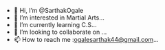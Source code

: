 - 👋 Hi, I’m @SarthakOgale
- 👀 I’m interested in Martial Arts...
- 🌱 I’m currently learning C.S...
- 💞️ I’m looking to collaborate on ...
- 📫 How to reach me :ogalesarthak44@gmail.com...

<!---
SarthakOgale/SarthakOgale is a ✨ special ✨ repository because its `README.md` (this file) appears on your GitHub profile.
You can click the Preview link to take a look at your changes.
--->
